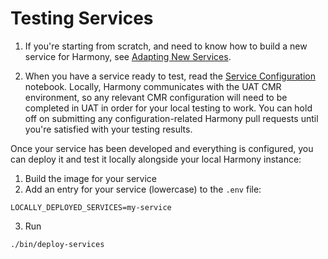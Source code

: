 # Testing Services

1. If you're starting from scratch, and need to know how to build a new service for Harmony, see [Adapting New Services](./guides/adapting-new-services.md). 

2. When you have a service ready to test, read the [Service Configuration](./guides/Configuring%20a%20Harmony%20service.ipynb) notebook. Locally, Harmony communicates with the UAT CMR environment, so any relevant CMR configuration will need to be completed in UAT in order for your local testing to work. You can hold off on submitting any configuration-related Harmony pull requests until you're satisfied with your testing results.

Once your service has been developed and everything is configured, you can deploy it and test it locally alongside your local Harmony instance:

1. Build the image for your service
2. Add an entry for your service (lowercase) to the `.env` file:
```shell
LOCALLY_DEPLOYED_SERVICES=my-service
```
3. Run
```bash
./bin/deploy-services
```